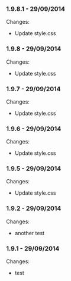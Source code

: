 

### 1.9.8.1 - 29/09/2014

 Changes: 


 * Update style.css


### 1.9.8 - 29/09/2014

 Changes: 


 * Update style.css


### 1.9.7 - 29/09/2014

 Changes: 


 * Update style.css


### 1.9.6 - 29/09/2014

 Changes: 


 * Update style.css


### 1.9.5 - 29/09/2014

 Changes: 


 * Update style.css


### 1.9.2 - 29/09/2014

 Changes: 


 * another test


### 1.9.1 - 29/09/2014

 Changes: 


 * test


